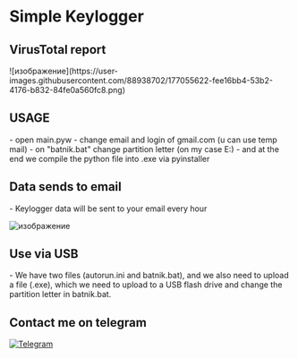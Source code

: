 <h1>Simple Keylogger</h1>

<h2>VirusTotal report</h2>
![изображение](https://user-images.githubusercontent.com/88938702/177055622-fee16bb4-53b2-4176-b832-84fe0a560fc8.png)


<h2>USAGE</h2>
- open main.pyw
- change email and login of gmail.com (u can use temp mail)
- on "batnik.bat" change partition letter (on my case E:)
- and at the end we compile the python file into .exe via pyinstaller

<h2>Data sends to email</h2>
- Keylogger data will be sent to your email every hour

![изображение](https://user-images.githubusercontent.com/88938702/177055131-4159fecc-15af-4519-b753-b821b1390449.png)

<h2>Use via USB</h2>
- We have two files (autorun.ini and batnik.bat), and we also need to upload a file (.exe), which we need to upload to a USB flash drive and change the partition letter in batnik.bat.

<h2>Contact me on telegram</h2>

[<img target="_blank" src="https://img.icons8.com/color/144/000000/telegram-app--v2.png" title="Telegram">](https://t.me/without_access)
